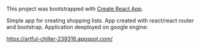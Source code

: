 This project was bootstrapped with [Create React App](https://github.com/facebook/create-react-app).

Simple app for creating shopping lists. 
App created with react/react router and bootstrap. Application deeployed on google engine: 

https://artful-chiller-239316.appspot.com/
